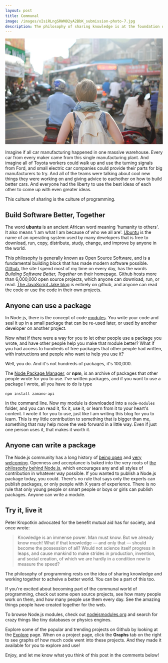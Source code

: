 ```yaml
---
layout: post
title: Communal
image: /images/xIsiRLngSRWN02yA2BbK_submission-photo-7.jpg
description: The philosophy of sharing knowledge is at the foundation of programming. Learn how to get involved in the inclusive world of web development and be inspired by some great articles and quotes.
---
```


![Communal - JavaScript Jake](/images/xIsiRLngSRWN02yA2BbK_submission-photo-7.jpg)

Imagine if all car manufacturing happened in one massive warehouse. Every car from every maker came from this single manufacturing plant. And imagine all of Toyota workers could walk up and use the turning signals from Ford, and small electric car companies could provide their parts for big manufacturers to try. And all of the teams were talking about cool new things they were working on and giving advice to eachother on how to build better cars. And everyone had the liberty to use the best ideas of each other to come up with even greater ideas.

This culture of sharing is the culture of programming.

## Build Software Better, Together

The word **ubuntu** is an ancient African word meaning 'humanity to others'. It also means 'I am what I am because of who we all are'. [Ubuntu](http://www.ubuntu.com/) is the name of an operating system used by many developers that is free to download, run, copy, distribute, study, change, and improve by anyone in the world. 

This philosophy is generally known as Open Source Software, and is a fundamental building block that has made modern software possible. [Github](https://github.com/), the site I spend most of my time on every day, has the words *Building Software Better, Together* on their homepage. Github hosts more than 6,000,000 open source projects, which anyone can download, run, or read. [The JavaScript Jake blog](https://github.com/jakepruitt/jakepruitt.github.io) is entirely on github, and anyone can read the code or use the code in their own projects.

## Anyone can use a package

In Node.js, there is the concept of code [modules](http://nodejs.org/api/modules.html). You write your code and seal it up in a small package that can be re-used later, or used by another developer on another project.

Now what if there were a way for you to let other people use a package you wrote, and have other people help you make that module better? What if you had access to hundreds of free packages that other people had written, with instructions and people who want to help you use it?

Well, you do. And it's not hundreds of packages, it's 100,000.

The [Node Package Manager](https://www.npmjs.org/), or **npm**, is an archive of packages that other people wrote for you to use. I've written packages, and if you want to use a package I wrote, all you have to do is type

```
npm install zamano-api
```

in the command line. Now my module is downloaded into a `node-modules` folder, and you can read it, fix it, use it, or learn from it to your heart's content. I wrote it for you to use, just like I am writing this blog for you to learn. This is my little contribution to something that is bigger than me, something that may help move the web forward in a little way. Even if just one person uses it, that makes it worth it.

## Anyone can write a package

The Node.js community has a long history of [being open](https://medium.com/node-js-javascript/building-a-better-node-community-3f8f45b45cb5) and [very welcoming](https://medium.com/node-js-javascript/codes-of-conduct-82ab2d88112d). Openness and acceptance is baked into the very roots of [the philosophy behind Node.js](http://nodejs.org/community/), which encourages any and all styles of contribution in whatever way possible. If you wanted to publish a Node.js package today, you could. There's no rule that says only the experts can publish packages, or only people with X years of experience. There is no rule that only young people or smart people or boys or girls can publish packages. Anyone can write a module.

## Try it, live it

Peter Kropotkin advocated for the benefit mutual aid has for society, and once wrote:

> Knowledge is an immense power. Man must know. But we already know much! What if that knowledge — and only that — should become the possession of all? Would not science itself progress in leaps, and cause mankind to make strides in production, invention, and social creation, of which we are hardly in a condition now to measure the speed?

The philosophy of programming rests on the idea of sharing knowledge and working together to acheive a better world. You can be a part of this too.

If you're excited about becoming part of the communal world of programming, check out some open source projects, see how many people work on them, and how many people use them every day. See the amazing things people have created together for the web.

To browse Node.js modules, check out [nodejsmodules.org](https://nodejsmodules.org/) and search for crazy things like tiny databases or physics engines.

Explore some of the popular and trending projects on Github by looking at the [Explore](https://github.com/explore) page. When on a project page, click the **Graphs** tab on the right to see graphs of how much code went into these projects. And they made it available for you to explore and use!

Enjoy, and let me know what you think of this post in the comments below!
